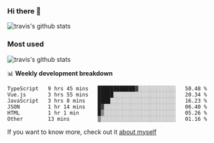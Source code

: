 ### Hi there 👋

<!--
**HondryTravis/HondryTravis** is a ✨ _special_ ✨ repository because its `README.md` (this file) appears on your GitHub profile.

Here are some ideas to get you started:

- 🔭 I’m currently working on ...
- 🌱 I’m currently learning ...
- 👯 I’m looking to collaborate on ...
- 🤔 I’m looking for help with ...
- 💬 Ask me about ...
- 📫 How to reach me: ...
- 😄 Pronouns: ...
- ⚡ Fun fact: ...
-->

![travis's github stats](https://github-readme-stats.vercel.app/api?username=HondryTravis&hide=stars)
### Most used
![travis's github stats](https://github-readme-stats.anuraghazra1.vercel.app/api/top-langs/?username=HondryTravis&layout=compact&hide_title=true)

📊 **Weekly development breakdown**

<!--START_SECTION:waka-->

```text
TypeScript   9 hrs 45 mins   ████████████▓░░░░░░░░░░░░   50.48 %
Vue.js       3 hrs 55 mins   █████░░░░░░░░░░░░░░░░░░░░   20.34 %
JavaScript   3 hrs 8 mins    ████░░░░░░░░░░░░░░░░░░░░░   16.23 %
JSON         1 hr 14 mins    █▓░░░░░░░░░░░░░░░░░░░░░░░   06.40 %
HTML         1 hr 1 min      █▒░░░░░░░░░░░░░░░░░░░░░░░   05.26 %
Other        13 mins         ▒░░░░░░░░░░░░░░░░░░░░░░░░   01.16 %
```

<!--END_SECTION:waka-->

If you want to know more, check out it [about myself](https://hondrytravis.github.io/)
